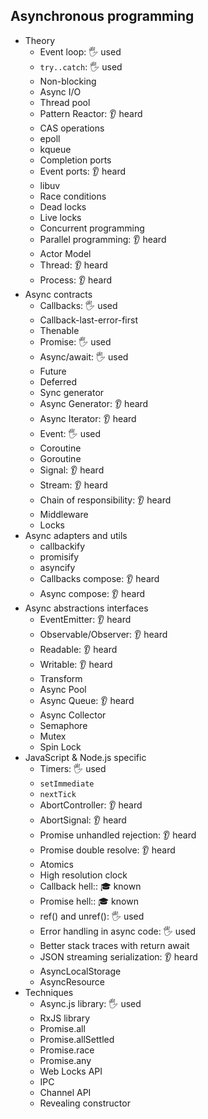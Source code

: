 ## Asynchronous programming

- Theory
  - Event loop: 🖐️ used
  - `try..catch`: 🖐️ used
  - Non-blocking
  - Async I/O
  - Thread pool
  - Pattern Reactor: 👂 heard
  - CAS operations
  - epoll
  - kqueue
  - Completion ports
  - Event ports: 👂 heard
  - libuv
  - Race conditions
  - Dead locks
  - Live locks
  - Concurrent programming
  - Parallel programming: 👂 heard
  - Actor Model
  - Thread: 👂 heard
  - Process: 👂 heard
- Async contracts
  - Callbacks: 🖐️ used
  - Callback-last-error-first
  - Thenable
  - Promise: 🖐️ used
  - Async/await: 🖐️ used
  - Future
  - Deferred
  - Sync generator
  - Async Generator: 👂 heard
  - Async Iterator: 👂 heard
  - Event: 🖐️ used
  - Coroutine
  - Goroutine
  - Signal: 👂 heard
  - Stream: 👂 heard
  - Chain of responsibility: 👂 heard
  - Middleware
  - Locks
- Async adapters and utils
  - callbackify
  - promisify
  - asyncify
  - Callbacks compose: 👂 heard
  - Async compose: 👂 heard
- Async abstractions interfaces
  - EventEmitter: 👂 heard
  - Observable/Observer: 👂 heard
  - Readable: 👂 heard
  - Writable: 👂 heard
  - Transform
  - Async Pool
  - Async Queue: 👂 heard
  - Async Collector
  - Semaphore
  - Mutex
  - Spin Lock
- JavaScript & Node.js specific
  - Timers: 🖐️ used
  - `setImmediate`
  - `nextTick`
  - AbortController: 👂 heard
  - AbortSignal: 👂 heard
  - Promise unhandled rejection: 👂 heard
  - Promise double resolve: 👂 heard
  - Atomics
  - High resolution clock
  - Callback hell:: 🎓 known
  - Promise hell:: 🎓 known
  - ref() and unref(): 🖐️ used
  - Error handling in async code: 🖐️ used
  - Better stack traces with return await
  - JSON streaming serialization: 👂 heard
  - AsyncLocalStorage
  - AsyncResource
- Techniques
  - Async.js library: 🖐️ used
  - RxJS library
  - Promise.all
  - Promise.allSettled
  - Promise.race
  - Promise.any
  - Web Locks API
  - IPC
  - Channel API
  - Revealing constructor
